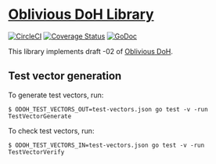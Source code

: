 # [Oblivious DoH Library](https://tools.ietf.org/html/draft-pauly-dprive-oblivious-doh)

[![CircleCI](https://circleci.com/gh/chris-wood/odoh.svg?style=svg)](https://circleci.com/gh/chris-wood/odoh)
[![Coverage Status](https://coveralls.io/repos/github/chris-wood/odoh/badge.svg?branch=master)](https://coveralls.io/github/chris-wood/odoh?branch=master)
[![GoDoc](https://godoc.org/github.com/chris-wood/odoh?status.svg)](https://godoc.org/github.com/chris-wood/odoh)

This library implements draft -02 of [Oblivious DoH](https://tools.ietf.org/html/draft-pauly-dprive-oblivious-doh-02). 

## Test vector generation

To generate test vectors, run:

```
$ ODOH_TEST_VECTORS_OUT=test-vectors.json go test -v -run TestVectorGenerate
```

To check test vectors, run:

```
$ ODOH_TEST_VECTORS_IN=test-vectors.json go test -v -run TestVectorVerify
```
